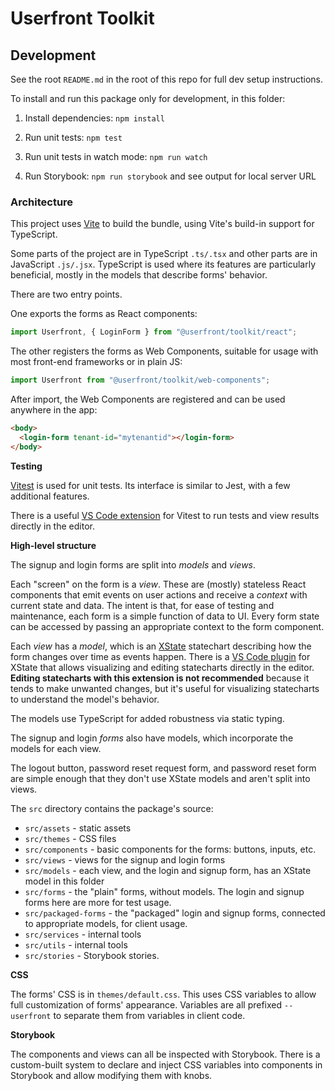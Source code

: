 # Userfront Toolkit

## Development

See the root `README.md` in the root of this repo for full dev setup instructions.

To install and run this package only for development, in this folder:

1. Install dependencies: `npm install`

2. Run unit tests: `npm test`

3. Run unit tests in watch mode: `npm run watch`

4. Run Storybook: `npm run storybook` and see output for local server URL

### Architecture

This project uses [Vite](https://vitejs.dev/) to build the bundle, using Vite's build-in support for TypeScript.

Some parts of the project are in TypeScript `.ts/.tsx` and other parts are in JavaScript `.js/.jsx`. TypeScript is used where its features are particularly beneficial, mostly in the models that describe forms' behavior.

There are two entry points.

One exports the forms as React components:

```js
import Userfront, { LoginForm } from "@userfront/toolkit/react";
```

The other registers the forms as Web Components, suitable for usage with most front-end frameworks or in plain JS:

```js
import Userfront from "@userfront/toolkit/web-components";
```

After import, the Web Components are registered and can be used anywhere in the app:

```html
<body>
  <login-form tenant-id="mytenantid"></login-form>
</body>
```

**Testing**

[Vitest](https://vitest.dev/) is used for unit tests. Its interface is similar to Jest, with a few additional features.

There is a useful [VS Code extension](https://marketplace.visualstudio.com/items?itemName=ZixuanChen.vitest-explorer) for Vitest to run tests and view results directly in the editor.

**High-level structure**

The signup and login forms are split into _models_ and _views_.

Each "screen" on the form is a _view_. These are (mostly) stateless React components that emit events on user actions and receive a _context_ with current state and data. The intent is that, for ease of testing and maintenance, each form is a simple function of data to UI. Every form state can be accessed by passing an appropriate context to the form component.

Each _view_ has a _model_, which is an [XState](https://xstate.js.org/) statechart describing how the form changes over time as events happen. There is a [VS Code plugin](https://marketplace.visualstudio.com/items?itemName=statelyai.stately-vscode) for XState that allows visualizing and editing statecharts directly in the editor. **Editing statecharts with this extension is not recommended** because it tends to make unwanted changes, but it's useful for visualizing statecharts to understand the model's behavior.

The models use TypeScript for added robustness via static typing.

The signup and login _forms_ also have models, which incorporate the models for each view.

The logout button, password reset request form, and password reset form are simple enough that they don't use XState models and aren't split into views.

The `src` directory contains the package's source:

- `src/assets` - static assets
- `src/themes` - CSS files
- `src/components` - basic components for the forms: buttons, inputs, etc.
- `src/views` - views for the signup and login forms
- `src/models` - each view, and the login and signup form, has an XState model in this folder
- `src/forms` - the "plain" forms, without models. The login and signup forms here are more for test usage.
- `src/packaged-forms` - the "packaged" login and signup forms, connected to appropriate models, for client usage.
- `src/services` - internal tools
- `src/utils` - internal tools
- `src/stories` - Storybook stories.

**CSS**

The forms' CSS is in `themes/default.css`. This uses CSS variables to allow full customization of forms' appearance. Variables are all prefixed `--userfront` to separate them from variables in client code.

**Storybook**

The components and views can all be inspected with Storybook. There is a custom-built system to declare and inject CSS variables into components in Storybook and allow modifying them with knobs.

